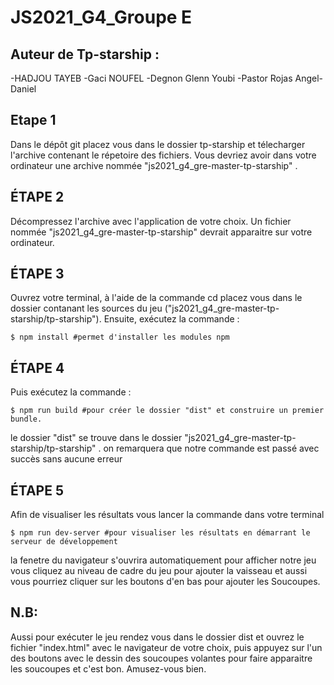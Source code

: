 # JS2021_G4_Groupe E

## Auteur de Tp-starship :
-HADJOU TAYEB
-Gaci NOUFEL
-Degnon Glenn Youbi
-Pastor Rojas Angel-Daniel

## Etape 1
Dans le dépôt git placez vous dans le dossier tp-starship et télecharger l'archive contenant le répetoire des fichiers.
Vous devriez avoir dans votre ordinateur une archive nommée "js2021_g4_gre-master-tp-starship" .
## ÉTAPE 2

Décompressez l'archive avec l'application de votre choix.
Un fichier nommée "js2021_g4_gre-master-tp-starship" devrait apparaitre sur votre ordinateur.
## ÉTAPE 3

Ouvrez votre terminal, à l'aide de la commande cd placez vous dans le dossier contanant les sources du jeu ("js2021_g4_gre-master-tp-starship/tp-starship").
Ensuite, exécutez la commande :
```shell
$ npm install #permet d'installer les modules npm
```

## ÉTAPE 4

Puis exécutez la commande :
```shell
$ npm run build #pour créer le dossier "dist" et construire un premier bundle.
```
le dossier "dist" se trouve dans le dossier "js2021_g4_gre-master-tp-starship/tp-starship" .
on remarquera que notre commande est passé avec succès sans aucune erreur

## ÉTAPE 5
Afin de visualiser les résultats vous lancer la commande dans votre terminal
 ```shell
 $ npm run dev-server #pour visualiser les résultats en démarrant le serveur de développement
 ```
 la fenetre du navigateur s'ouvrira automatiquement pour afficher notre jeu
 vous cliquez au niveau de cadre du jeu pour ajouter la vaisseau et aussi vous pourriez cliquer sur les boutons d'en bas pour ajouter les Soucoupes.

## N.B:
Aussi pour exécuter le jeu rendez vous dans le dossier dist et ouvrez le fichier "index.html" avec le navigateur de votre choix, puis appuyez sur l'un des boutons avec le dessin des soucoupes volantes pour faire apparaitre les soucoupes et c'est bon.
Amusez-vous bien.
